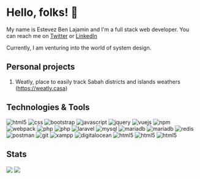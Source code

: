 # Hello, folks! 👋

My name is Estevez Ben Lajamin and I'm a full stack web developer.
You can reach me on [Twitter](https://twitter.com/mossy_moo) or [LinkedIn](https://www.linkedin.com/in/estevez-ben-lajamin-15ba8b1aa/)

Currently, I am venturing into the world of system design.

## Personal projects
1. Weatly, place to easily track Sabah districts and islands weathers (https://weatly.casa)



## Technologies & Tools

<p>
  <img alt="html5" src="https://img.shields.io/badge/-HTML5-E34F26?style=flat-square&logo=html5&logoColor=white" />
  <img alt="css" src="https://img.shields.io/badge/CSS-239120?&style=flat-square&logo=css3&logoColor=white" />
  <img alt="bootstrap" src="https://img.shields.io/badge/Bootstrap-563D7C?style=flat-square&logo=bootstrap&logoColor=white" />
  <img alt="javascript" src="https://img.shields.io/badge/JavaScript-F7DF1E?style=flat-square&logo=javascript&logoColor=black" />
  <img alt="jquery" src="https://img.shields.io/badge/jQuery-0769AD?style=flat-square&logo=jquery&logoColor=white" />
  <img alt="vuejs" src="https://img.shields.io/badge/Vue.js-35495E?style=flat-square&logo=vuedotjs&logoColor=4FC08D" />
  <img alt="npm" src="https://img.shields.io/badge/npm-CB3837?style=flat-square&logo=npm&logoColor=white" />
  <img alt="webpack" src="https://img.shields.io/badge/-Webpack-8DD6F9?style=flat-square&logo=webpack&logoColor=white" />
  <img alt="php" src="https://img.shields.io/badge/PHP-777BB4?style=flat-square&logo=php&logoColor=white" />
  <img alt="php" src="https://img.shields.io/badge/Go-00ADD8?style=flat-square&logo=go&logoColor=white" />
  <img alt="laravel" src="https://img.shields.io/badge/Laravel-FF2D20?style=flat-square&logo=laravel&logoColor=white" />
  <img alt="mysql" src="https://img.shields.io/badge/MySQL-00000F?style=flat-square&logo=mysql&logoColor=white" />
  <img alt="mariadb" src="https://img.shields.io/badge/MariaDB-003545?style=flat-square&logo=mariadb&logoColor=white" />
  <img alt="mariadb" src="https://img.shields.io/badge/MongoDB-4EA94B?style=flat-square&logo=mongodb&logoColor=white" />
  <img alt="redis" src="https://img.shields.io/badge/redis-%23DD0031.svg?&style=flat-square&logo=redis&logoColor=white" />
  <img alt="postman" src="https://img.shields.io/badge/Postman-FF6C37?style=flat-square&logo=Postman&logoColor=white" />
  <img alt="git" src="https://img.shields.io/badge/Git-F05032?style=flat-square&logo=git&logoColor=white" />
  <img alt="xampp" src="https://img.shields.io/badge/Xampp-F37623?style=flat-square&logo=xampp&logoColor=white" />
  <img alt="digitalocean" src="https://img.shields.io/badge/Digital_Ocean-0080FF?style=flat-square&logo=DigitalOcean&logoColor=white" />
  <img alt="html5" src="https://img.shields.io/badge/Amazon_AWS-232F3E?style=flat-square&logo=amazon-aws&logoColor=white" />
  <img alt="html5" src="https://img.shields.io/badge/Ubuntu-E95420?style=flat-square&logo=ubuntu&logoColor=white" />
  <img alt="html5" src="https://img.shields.io/badge/Windows-0078D6?style=flat-square&logo=windows&logoColor=white" />
</p>

<!--
**mossymoo/mossymoo** is a ✨ _special_ ✨ repository because its `README.md` (this file) appears on your GitHub profile.

Here are some ideas to get you started:

- 🔭 I’m currently working on ...
- 🌱 I’m currently learning ...
- 👯 I’m looking to collaborate on ...
- 🤔 I’m looking for help with ...
- 💬 Ask me about ...
- 📫 How to reach me: ...
- 😄 Pronouns: ...
- ⚡ Fun fact: ...
-->

## Stats
<img align="center" src="https://github-readme-stats.vercel.app/api/top-langs/?username=mossymoo&theme=radical&langs_count=3" /> <img align="center" src="https://github-readme-stats.vercel.app/api?username=mossymoo&show_icons=true&theme=radical" />

<!--
**[![Readme Card](https://github-readme-stats.vercel.app/api/pin/?username=mossymoo&repo=simplephplistener)](https://github.com/mossymoo/simplephplistener)
-->


